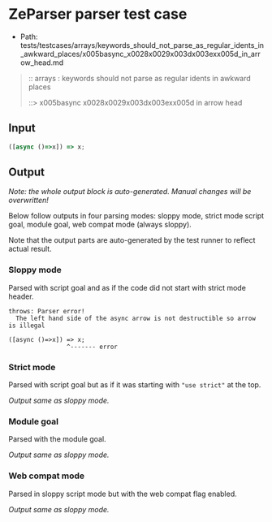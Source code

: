 # ZeParser parser test case

- Path: tests/testcases/arrays/keywords_should_not_parse_as_regular_idents_in_awkward_places/x005basync_x0028x0029x003dx003exx005d_in_arrow_head.md

> :: arrays : keywords should not parse as regular idents in awkward places
>
> ::> x005basync x0028x0029x003dx003exx005d in arrow head

## Input

`````js
([async ()=>x]) => x;
`````

## Output

_Note: the whole output block is auto-generated. Manual changes will be overwritten!_

Below follow outputs in four parsing modes: sloppy mode, strict mode script goal, module goal, web compat mode (always sloppy).

Note that the output parts are auto-generated by the test runner to reflect actual result.

### Sloppy mode

Parsed with script goal and as if the code did not start with strict mode header.

`````
throws: Parser error!
  The left hand side of the async arrow is not destructible so arrow is illegal

([async ()=>x]) => x;
                ^------- error
`````

### Strict mode

Parsed with script goal but as if it was starting with `"use strict"` at the top.

_Output same as sloppy mode._

### Module goal

Parsed with the module goal.

_Output same as sloppy mode._

### Web compat mode

Parsed in sloppy script mode but with the web compat flag enabled.

_Output same as sloppy mode._

